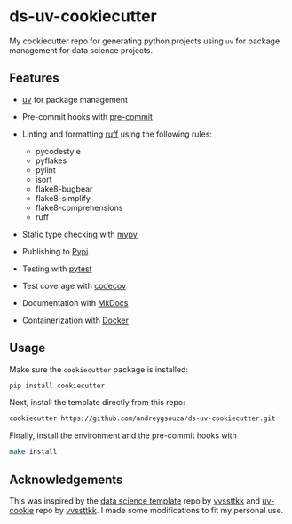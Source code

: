 # ds-uv-cookiecutter

My cookiecutter repo for generating python projects using `uv` for package management for data science projects.

## Features

- [uv](https://github.com/astral-sh/uv) for package management
- Pre-commit hooks with [pre-commit](https://pre-commit.com/)
- Linting and formatting [ruff](https://github.com/charliermarsh/ruff) using the following rules:
  - pycodestyle
  - pyflakes
  - pylint
  - isort
  - flake8-bugbear
  - flake8-simplify
  - flake8-comprehensions
  - ruff

- Static type checking with [mypy](https://mypy.readthedocs.io/en/stable/)
- Publishing to [Pypi](https://pypi.org/)
- Testing with [pytest](https://docs.pytest.org/en/7.1.x/)
- Test coverage with [codecov](https://about.codecov.io/)
- Documentation with [MkDocs](https://www.mkdocs.org/)
- Containerization with [Docker](https://www.docker.com/)

## Usage

Make sure the `cookiecutter` package is installed:

```bash
pip install cookiecutter
```

Next, install the template directly from this repo:

```bash
cookiecutter https://github.com/andreygsouza/ds-uv-cookiecutter.git
```

Finally, install the environment and the pre-commit hooks with

```bash
make install
```

## Acknowledgements

This was inspired by the [data science template](https://github.com/vvssttkk/dst) repo by [vvssttkk](https://github.com/vvssttkk) and [uv-cookie](https://github.com/kpeez/uv-cookie) repo by [vvssttkk](https://github.com/kpeez).
I made some modifications to fit my personal use.